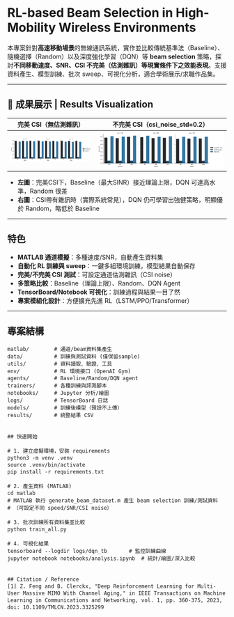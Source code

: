 # RL-based Beam Selection in High-Mobility Wireless Environments

本專案針對**高速移動場景**的無線通訊系統，實作並比較傳統基準法（Baseline）、隨機選擇（Random）以及深度強化學習（DQN）等 **beam selection** 策略，探討**不同移動速度、SNR、CSI 不完美（估測雜訊）等現實條件下之效能表現**。支援資料產生、模型訓練、批次 sweep、可視化分析，適合學術展示/求職作品集。

---

## 🌟 成果展示 | Results Visualization

<div align="center">

| 完美 CSI（無估測雜訊） | 不完美 CSI（csi_noise_std=0.2） |
|:---------------------:|:----------------------------:|
| ![](noise_0.0.png)    | ![](noise_0.2.png)           |

</div>

- **左圖**：完美CSI下，Baseline（最大SINR）接近理論上限，DQN 可達高水準，Random 很差  
- **右圖**：CSI帶有雜訊時（實際系統常見），DQN 仍可學習出強健策略，明顯優於 Random，略低於 Baseline

---

## 特色
- **MATLAB 通道模擬**：多種速度/SNR，自動產生資料集
- **自動化 RL 訓練與 sweep**：一鍵多組環境訓練，模型結果自動保存
- **完美/不完美 CSI 測試**：可設定通道估測雜訊（CSI noise）
- **多策略比較**：Baseline（理論上限）、Random、DQN Agent
- **TensorBoard/Notebook 可視化**：訓練過程與結果一目了然
- **專案模組化設計**：方便擴充先進 RL（LSTM/PPO/Transformer）

---

## 專案結構
```text
matlab/        # 通道/beam資料集產生
data/          # 訓練與測試資料 (僅保留sample)
utils/         # 資料讀取、驗證、工具
env/           # RL 環境接口 (OpenAI Gym)
agents/        # Baseline/Random/DQN agent
trainers/      # 各種訓練與評測腳本
notebooks/     # Jupyter 分析/繪圖
logs/          # TensorBoard 日誌
models/        # 訓練後模型（預設不上傳）
results/       # 統整結果 CSV


## 快速開始

# 1. 建立虛擬環境，安裝 requirements
python3 -m venv .venv
source .venv/bin/activate
pip install -r requirements.txt

# 2. 產生資料 (MATLAB)
cd matlab
# MATLAB 執行 generate_beam_dataset.m 產生 beam selection 訓練/測試資料
# （可設定不同 speed/SNR/CSI noise）

# 3. 批次訓練所有資料集並比較
python train_all.py

# 4. 可視化結果
tensorboard --logdir logs/dqn_tb       # 監控訓練曲線
jupyter notebook notebooks/analysis.ipynb  # 統計/繪圖/深入比較


## Citation / Reference
[1] Z. Feng and B. Clerckx, "Deep Reinforcement Learning for Multi-User Massive MIMO With Channel Aging," in IEEE Transactions on Machine Learning in Communications and Networking, vol. 1, pp. 360-375, 2023, doi: 10.1109/TMLCN.2023.3325299

